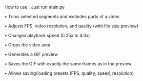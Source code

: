 How to use : Just run main.py


• Trims selected segments and excludes parts of a video


• Adjusts FPS, video resolution, and quality (with file size preview)


• Changes playback speed (0.25x to 4.0x)


• Crops the video area


• Generates a GIF preview


• Saves the GIF with exactly the same frames as in the preview


• Allows saving/loading presets (FPS, quality, speed, resolution)
